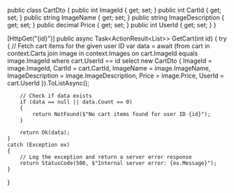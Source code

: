 public class CartDto
{
    public int ImageId { get; set; }
    public int CartId { get; set; }
    public string ImageName { get; set; }
    public string ImageDescription { get; set; }
    public decimal Price { get; set; }
    public int UserId { get; set; }
}


[HttpGet("{id}")]
public async Task<ActionResult<List<CartDto>>> GetCart(int id)
{
    try
    {
        // Fetch cart items for the given user ID
        var data = await (from cart in context.Carts
                          join image in context.Images
                          on cart.ImageId equals image.ImageId
                          where cart.UserId == id
                          select new CartDto
                          {
                              ImageId = image.ImageId,
                              CartId = cart.CartId,
                              ImageName = image.ImageName,
                              ImageDescription = image.ImageDescription,
                              Price = image.Price,
                              UserId = cart.UserId
                          }).ToListAsync();

        // Check if data exists
        if (data == null || data.Count == 0)
        {
            return NotFound($"No cart items found for user ID {id}");
        }

        return Ok(data);
    }
    catch (Exception ex)
    {
        // Log the exception and return a server error response
        return StatusCode(500, $"Internal server error: {ex.Message}");
    }
}
